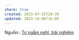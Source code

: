 ```yaml
---
share: true
created: 2023-07-25T20:39
updated: 2023-10-06T16:09
---
```

Nguồn:: [Tự ngẫm nghĩ, trải nghiệm](../T%E1%BB%B1%20ng%E1%BA%ABm%20ngh%C4%A9,%20tr%E1%BA%A3i%20nghi%E1%BB%87m.md)
